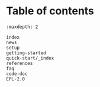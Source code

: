 # Table of contents

```{toctree}
:maxdepth: 2

index
news
setup
getting-started
quick-start/_index
references
faq
code-doc
EPL-2.0
```
